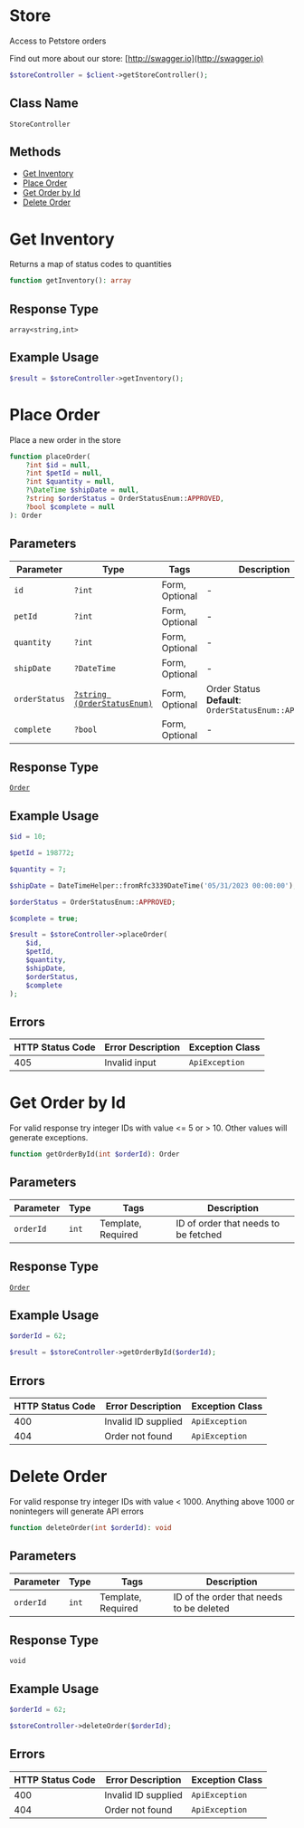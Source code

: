 # Store

Access to Petstore orders

Find out more about our store: [http://swagger.io](http://swagger.io)

```php
$storeController = $client->getStoreController();
```

## Class Name

`StoreController`

## Methods

* [Get Inventory](../../doc/controllers/store.md#get-inventory)
* [Place Order](../../doc/controllers/store.md#place-order)
* [Get Order by Id](../../doc/controllers/store.md#get-order-by-id)
* [Delete Order](../../doc/controllers/store.md#delete-order)


# Get Inventory

Returns a map of status codes to quantities

```php
function getInventory(): array
```

## Response Type

`array<string,int>`

## Example Usage

```php
$result = $storeController->getInventory();
```


# Place Order

Place a new order in the store

```php
function placeOrder(
    ?int $id = null,
    ?int $petId = null,
    ?int $quantity = null,
    ?\DateTime $shipDate = null,
    ?string $orderStatus = OrderStatusEnum::APPROVED,
    ?bool $complete = null
): Order
```

## Parameters

| Parameter | Type | Tags | Description |
|  --- | --- | --- | --- |
| `id` | `?int` | Form, Optional | - |
| `petId` | `?int` | Form, Optional | - |
| `quantity` | `?int` | Form, Optional | - |
| `shipDate` | `?DateTime` | Form, Optional | - |
| `orderStatus` | [`?string (OrderStatusEnum)`](../../doc/models/order-status-enum.md) | Form, Optional | Order Status<br>**Default**: `OrderStatusEnum::APPROVED` |
| `complete` | `?bool` | Form, Optional | - |

## Response Type

[`Order`](../../doc/models/order.md)

## Example Usage

```php
$id = 10;

$petId = 198772;

$quantity = 7;

$shipDate = DateTimeHelper::fromRfc3339DateTime('05/31/2023 00:00:00');

$orderStatus = OrderStatusEnum::APPROVED;

$complete = true;

$result = $storeController->placeOrder(
    $id,
    $petId,
    $quantity,
    $shipDate,
    $orderStatus,
    $complete
);
```

## Errors

| HTTP Status Code | Error Description | Exception Class |
|  --- | --- | --- |
| 405 | Invalid input | `ApiException` |


# Get Order by Id

For valid response try integer IDs with value <= 5 or > 10. Other values will generate exceptions.

```php
function getOrderById(int $orderId): Order
```

## Parameters

| Parameter | Type | Tags | Description |
|  --- | --- | --- | --- |
| `orderId` | `int` | Template, Required | ID of order that needs to be fetched |

## Response Type

[`Order`](../../doc/models/order.md)

## Example Usage

```php
$orderId = 62;

$result = $storeController->getOrderById($orderId);
```

## Errors

| HTTP Status Code | Error Description | Exception Class |
|  --- | --- | --- |
| 400 | Invalid ID supplied | `ApiException` |
| 404 | Order not found | `ApiException` |


# Delete Order

For valid response try integer IDs with value < 1000. Anything above 1000 or nonintegers will generate API errors

```php
function deleteOrder(int $orderId): void
```

## Parameters

| Parameter | Type | Tags | Description |
|  --- | --- | --- | --- |
| `orderId` | `int` | Template, Required | ID of the order that needs to be deleted |

## Response Type

`void`

## Example Usage

```php
$orderId = 62;

$storeController->deleteOrder($orderId);
```

## Errors

| HTTP Status Code | Error Description | Exception Class |
|  --- | --- | --- |
| 400 | Invalid ID supplied | `ApiException` |
| 404 | Order not found | `ApiException` |

